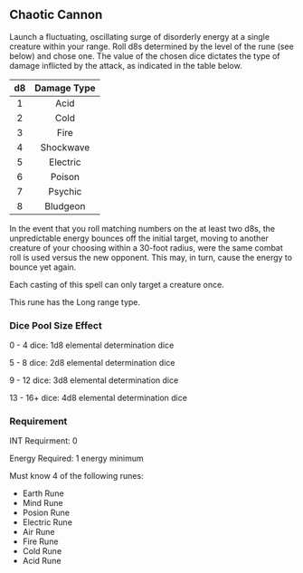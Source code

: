 ## Chaotic Cannon

Launch a fluctuating, oscillating surge of disorderly energy at a single creature within your range. Roll d8s determined by the level of the rune (see below) and chose one. The value of the chosen dice dictates the type of damage inflicted by the attack, as indicated in the table below.

| d8 | Damage Type |
| :-: | :---------: |
| 1 |    Acid    |
| 2 |    Cold    |
| 3 |    Fire    |
| 4 |  Shockwave  |
| 5 |  Electric  |
| 6 |   Poison   |
| 7 |   Psychic   |
| 8 |  Bludgeon  |

In the event that you roll matching numbers on the at least two d8s, the unpredictable energy bounces off the initial target, moving to another creature of your choosing within a 30-foot radius, were the same combat roll is used versus the new opponent. This may, in turn, cause the energy to bounce yet again.

Each casting of this spell can only target a creature once.

This rune has the Long range type.

### Dice Pool Size Effect

0 -  4 dice: 1d8 elemental determination dice

5 -  8 dice: 2d8 elemental determination dice

9 - 12 dice: 3d8 elemental determination dice

13 - 16+ dice: 4d8 elemental determination dice

### Requirement

INT Requirment: 0

Energy Required: 1 energy minimum

Must know 4 of the following runes:

- Earth Rune
- Mind Rune
- Posion Rune
- Electric Rune
- Air Rune
- Fire Rune
- Cold Rune
- Acid Rune
